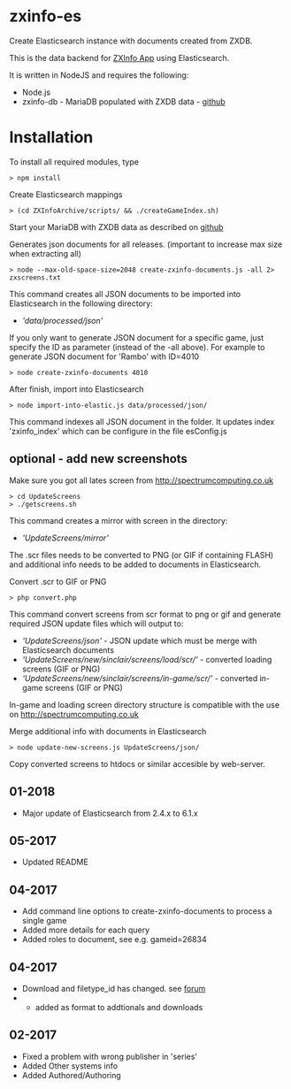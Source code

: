 # zxinfo-es
Create Elasticsearch instance with documents created from ZXDB.

This is the data backend for [ZXInfo App](http://zxinfo.dk) using Elasticsearch.

It is written in NodeJS and requires the following:
* Node.js
* zxinfo-db - MariaDB populated with ZXDB data - [github](https://github.com/thomasheckmann/zxinfo-services)

# Installation
To install all required modules, type
````
> npm install
````

Create Elasticsearch mappings
````
> (cd ZXInfoArchive/scripts/ && ./createGameIndex.sh)
````

Start your MariaDB with ZXDB data as described on [github](https://github.com/thomasheckmann/zxinfo-services)

Generates json documents for all releases. (important to increase max size when extracting all)
````
> node --max-old-space-size=2048 create-zxinfo-documents.js -all 2> zxscreens.txt
````
This command creates all JSON documents to be imported into Elasticsearch in the following directory:
* _'data/processed/json'_

If you only want to generate JSON document for a specific game, just specify the ID as parameter (instead of the -all above). For example to generate JSON document for 'Rambo' with ID=4010
````
> node create-zxinfo-documents 4010
````

After finish, import into Elasticsearch
````
> node import-into-elastic.js data/processed/json/
````
This command indexes all JSON document in the folder. It updates index 'zxinfo_index' which can be configure in the file esConfig.js

## optional - add new screenshots
Make sure you got all lates screen from http://spectrumcomputing.co.uk 
````
> cd UpdateScreens
> ./getscreens.sh
````
This command creates a mirror with screen in the directory:
* _'UpdateScreens/mirror'_

The .scr files needs to be converted to PNG (or GIF if containing FLASH) and additional info needs to be added to documents in Elasticsearch.

Convert .scr to GIF or PNG
````
> php convert.php
````
This command convert screens from scr format to png or gif and generate required JSON update files which will output to:
* _'UpdateScreens/json'_ - JSON update which must be merge with Elasticsearch documents
* _'UpdateScreens/new/sinclair/screens/load/scr/'_ - converted loading screens (GIF or PNG)
* _'UpdateScreens/new/sinclair/screens/in-game/scr/'_ - converted in-game screens (GIF or PNG)

In-game and loading screen directory structure is compatible with the use on http://spectrumcomputing.co.uk

Merge additional info with documents in Elasticsearch
````
> node update-new-screens.js UpdateScreens/json/
````

Copy converted screens to htdocs or similar accesible by web-server.
## 01-2018
* Major update of Elasticsearch from 2.4.x to 6.1.x

## 05-2017
* Updated README

## 04-2017
* Add command line options to create-zxinfo-documents to process a single game
* Added more details for each query
* Added roles to document, see e.g. gameid=26834

## 04-2017
* Download and filetype_id has changed. see [forum](https://www.worldofspectrum.org/forums/discussion/52951/database-model-zxdb/p24)
* - added as format to addtionals and downloads 

## 02-2017
* Fixed a problem with wrong publisher in 'series'
* Added Other systems info
* Added Authored/Authoring